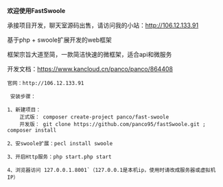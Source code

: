 **欢迎使用FastSwoole**

承接项目开发，聊天室源码出售，请访问我的小站：http://106.12.133.91

基于php + swoole扩展开发的web框架

框架宗旨大道至简，一款简洁快速的微框架，适合api和微服务

开发文档：https://www.kancloud.cn/panco/panco/864408

~~~~
官网：http://106.12.133.91

 安装步骤：

1、新建项目：
    正式版： composer create-project panco/fast-swoole
    开发版： git clone https://github.com/panco95/fastSwoole.git ; composer install

2、安swoole扩展：pecl install swoole

3、开启Http服务：php start.php start

4、浏览器访问 127.0.0.1.8001`（127.0.0.1是本机ip，使用时请改成服务器或虚拟机IP）
